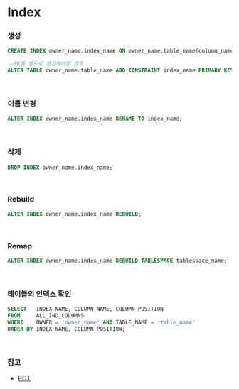 Index
===

### 생성
```sql
CREATE INDEX owner_name.index_name ON owner_name.table_name(column_name1, column_name2, column_name3 ...) TABLESPACE tablespace_name;

--PK를 별도로 생성해야할 경우
ALTER TABLE owner_name.table_name ADD CONSTRAINT index_name PRIMARY KEY(column_name1, column_name2, column_name3 ...) USING INDEX TABLESPACE tablespace_name;
```

<br>

### 이름 변경
```sql
ALTER INDEX owner_name.index_name RENAME TO index_name;
```

<br>

### 삭제
```sql
DROP INDEX owner_name.index_name;
```

<br>

### Rebuild
```sql
ALTER INDEX owner_name.index_name REBUILD;
```

<br>

### Remap
```sql
ALTER INDEX owner_name.index_name REBUILD TABLESPACE tablespace_name;
```

<br>

### 테이블의 인덱스 확인
```sql
SELECT   INDEX_NAME, COLUMN_NAME, COLUMN_POSITION
FROM     ALL_IND_COLUMNS
WHERE    OWNER = 'owner_name' AND TABLE_NAME = 'table_name'
ORDER BY INDEX_NAME, COLUMN_POSITION;
```

<br>

### 참고
* [PCT](../PCT/README.md)

<br>
